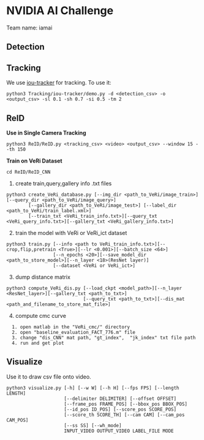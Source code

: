 # NVIDIA AI Challenge

Team name: iamai

## Detection

## Tracking

We use [iou-tracker](https://github.com/bochinski/iou-tracker) for tracking. To use it:

```
python3 Tracking/iou-tracker/demo.py -d <detection_csv> -o <output_csv> -sl 0.1 -sh 0.7 -si 0.5 -tm 2
```

## ReID

**Use in Single Camera Tracking**

```
python3 ReID/ReID.py <tracking_csv> <video> <output_csv> --window 15 --th 150
```

**Train on VeRi Dataset**

`cd ReID/ReID_CNN`

1. create train,query,gallery info .txt files

```
python3 create_VeRi_database.py [--img_dir <path_to_VeRi/image_train>] [--query_dir <path_to_VeRi/image_query>]
        [--gallery_dir <path_to_VeRi/image_test>] [--label_dir <path_to_VeRi/train_label.xml>]
        [--train_txt <VeRi_train_info.txt>][--query_txt <VeRi_query_info.txt>][--gallery_txt <VeRi_gallery_info.txt>]
```
2. train the model with VeRi or VeRi\_ict dataset
```
python3 train.py [--info <path to VeRi_train_info.txt>][--crop,flip,pretrain <True>][--lr <0.001>][--batch_size <64>]
                 [--n_epochs <20>][--save_model_dir <path_to_store_model>][--n_layer <18>(ResNet layer)]
                 [--dataset <VeRi or VeRi_ict>]
```
3. dump distance matrix
``` 
python3 compute_VeRi_dis.py [--load_ckpt <model_path>][--n_layer <ResNet_layer>][--gallery_txt <path_to_txt>]
                            [--query_txt <path_to_txt>][--dis_mat <path_and_filename_to_store_mat_file>]
```
4. compute cmc curve
```  
  1. open matlab in the "VeRi_cmc/" directory
  2. open "baseline_evaluation_FACT_776.m" file
  3. change "dis_CNN" mat path, "gt_index",  "jk_index" txt file path
  4. run and get plot
```

## Visualize

Use it to draw csv file onto video.

```
python3 visualize.py [-h] [--w W] [--h H] [--fps FPS] [--length LENGTH]
                     [--delimiter DELIMITER] [--offset OFFSET]
                     [--frame_pos FRAME_POS] [--bbox_pos BBOX_POS]
                     [--id_pos ID_POS] [--score_pos SCORE_POS]
                     [--score_th SCORE_TH] [--cam CAM] [--cam_pos CAM_POS]
                     [--ss SS] [--wh_mode]
                     INPUT_VIDEO OUTPUT_VIDEO LABEL_FILE MODE
```
